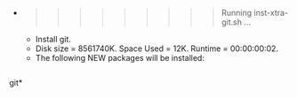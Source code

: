 * >>>>>>>>> Running inst-xtra-git.sh ...
  * Install git.
  * Disk size = 8561740K. Space Used = 12K. Runtime = 00:00:00:02.
  * The following NEW packages will be installed:
  ```bash
git*
  ```
